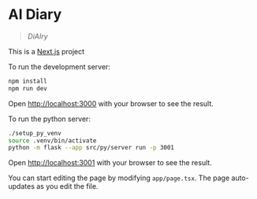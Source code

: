 # AI Diary

> _*DiAIry*_

This is a [Next.js](https://nextjs.org/) project

To run the development server:

```bash
npm install
npm run dev
```

Open [http://localhost:3000](http://localhost:3000) with your browser to see the result.

To run the python server:

```bash
./setup_py_venv
source .venv/bin/activate
python -m flask --app src/py/server run -p 3001
```

Open [http://localhost:3001](http://localhost:3001) with your browser to see the result.

You can start editing the page by modifying `app/page.tsx`. The page auto-updates as you edit the file.
